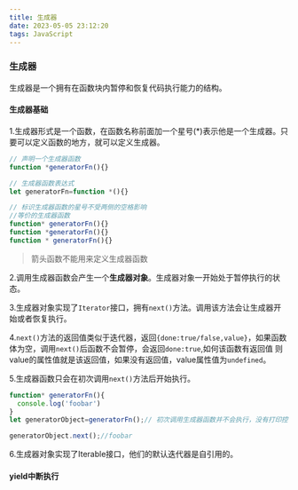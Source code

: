 ```yaml
---
title: 生成器
date: 2023-05-05 23:12:20
tags: JavaScript
---
```

### 生成器

生成器是一个拥有在函数块内暂停和恢复代码执行能力的结构。

#### 生成器基础

1.生成器形式是一个函数，在函数名称前面加一个星号(*)表示他是一个生成器。只要可以定义函数的地方，就可以定义生成器。

``` javascript
// 声明一个生成器函数
function *generatorFn(){}

// 生成器函数表达式
let generatorFn=function *(){}

// 标识生成器函数的星号不受两侧的空格影响
//等价的生成器函数
function* generatorFn(){}
function *generatorFn(){}
function * generatorFn(){}
```

> 箭头函数不能用来定义生成器函数

2.调用生成器函数会产生一个<b>生成器对象</b>。生成器对象一开始处于暂停执行的状态。

3.生成器对象实现了`Iterator`接口，拥有`next()`方法。调用该方法会让生成器开始或者恢复执行。

4.`next()`方法的返回值类似于迭代器，返回`{done:true/false,value}`，如果函数体为空，调用`next()`后函数不会暂停，会返回`done:true`,如何该函数有返回值 则value的属性值就是该返回值，如果没有返回值，value属性值为`undefined`。

5.生成器函数只会在初次调用`next()`方法后开始执行。

```javascript
function* generatorFn(){
  console.log('foobar')
}
let generatorObject=generatorFn();// 初次调用生成器函数并不会执行，没有打印控制台日志

generatorObject.next();//foobar
```

6.生成器对象实现了Iterable接口，他们的默认迭代器是自引用的。

#### yield中断执行

